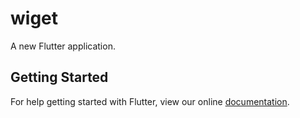 # wiget

A new Flutter application.

## Getting Started

For help getting started with Flutter, view our online
[documentation](https://flutter.io/).
